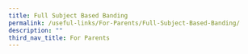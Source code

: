 ```yaml
---
title: Full Subject Based Banding
permalink: /useful-links/For-Parents/Full-Subject-Based-Banding/
description: ""
third_nav_title: For Parents
---
```

